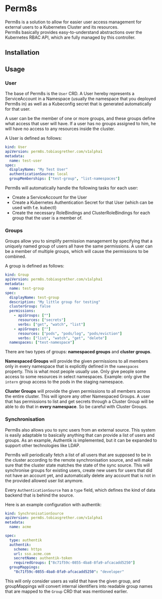 # Perm8s
Perm8s is a solution to allow for easier user access management for external users to a Kubernetes Cluster and its resources. <br/>
Perm8s basically provides easy-to-understand abstractions over the Kubernetes RBAC API, which are fully managed by this controller.

## Installation

## Usage
### User
The base of Perm8s is the `User` CRD. A User hereby represents a ServiceAccount in a Namespace (usually the namespace that you deployed Perm8s in) as well as a Kubeconfig secret that is generated automatically for that user.


A user can be the member of one or more groups, and these groups define what access that user will have. If a user has no groups assigned to him, he will have no access to any resources inside the cluster.

A User is defined as follows:
```yaml
kind: User
apiVersion: perm8s.tobiasgrether.com/v1alpha1
metadata:
  name: test-user
spec:
  displayName: "My Test User"
  authenticationSource: local
  groupMemberships: ["test-group", "list-namespaces"]
```

Perm8s will automatically handle the following tasks for each user:
- Create a ServiceAccount for the User
- Create a Kubernetes Authentication Secret for that User (which can be used with f.e. kubectl)
- Create the necessary RoleBindings and ClusterRoleBindings for each group that the user is a member of.

### Groups
Groups allow you to simplify permission management by specifying that a uniquely named group of users all have the same permissions.
A user can be a member of multiple groups, which will cause the permissions to be combined.

A group is defined as follows:
```yaml
kind: Group
apiVersion: perm8s.tobiasgrether.com/v1alpha1
metadata:
  name: test-group
spec:
  displayName: test-group
  description: "My little group for testing"
  clusterGroup: false
  permissions:
    - apiGroups: [""]
      resources: ["secrets"]
      verbs: ["get", "watch", "list"]
    - apiGroups: [""]
      resources: ["pods", "pods/log", "pods/eviction"]
      verbs: ["list", "watch", "get", "delete"]
  namespaces: ["test-namespace"]
```

There are two types of groups: **namespaced groups** and **cluster groups**.

**Namespaced Groups** will provide the given permissions to all members only in every namespace that is explicitly defined in the `namespaces` property. This is what most people usually use. Only give people some access to some resources in select namespaces. Example: only give the `intern` group access to the pods in the staging namespace.

**Cluster Groups** will provide the given permissions to all members across the entire cluster. This will ignore any other Namespaced Groups. A user that has permissions to list and get secrets through a Cluster Group will be able to do that in **every namespace**. So be careful with Cluster Groups.

### Synchronisation
Perm8s also allows you to sync users from an external source. This system is easily adaptable to basically anything that can provide a list of users and groups. As an example, Authentik is implemented, but it can be expanded to support other technologies like LDAP.

Perm8s will periodically fetch a list of all users that are supposed to be in the cluster according to the remote synchronisation source, and will make sure that the cluster state matches the state of the sync source. This will synchronise groups for existing users, create new users for users that did not have an account yet, and automatically delete any account that is not in the provided allowed user list anymore.

Every `AuthenticationSource` has a `type` field, which defines the kind of data backend that is behind the source.

Here is an example configuration with authentik:
```yaml
kind: SynchronisationSource
apiVersion: perm8s.tobiasgrether.com/v1alpha1
metadata:
  name: acme

spec:
  type: authentik
  authentik:
    scheme: https
    url: sso.acme.com
    secretName: authentik-token
    requiredGroups: ["8c71f59c-0855-4ba8-8fa9-afcacadd5250"]
  groupMappings:
    "8c71f59c-0855-4ba8-8fa9-afcacadd5250": "developer"
```

This will only consider users as valid that have the given group, and groupMappings will convert internal identifiers into readable group names that are mapped to the `Group` CRD that was mentioned earlier.